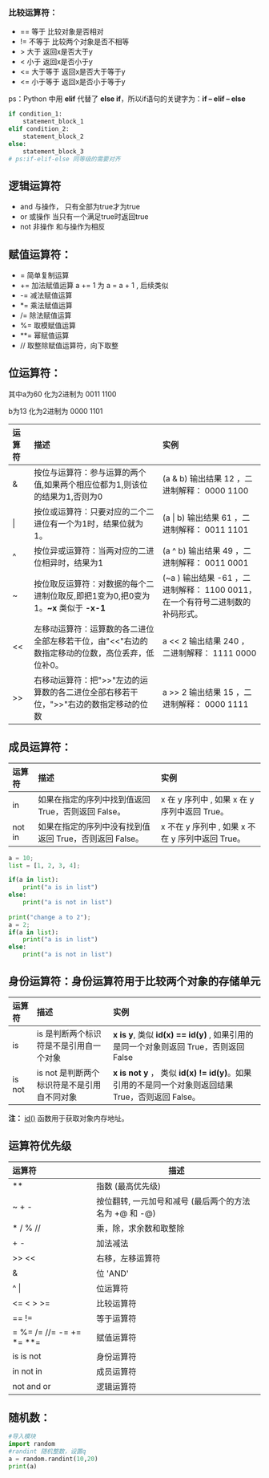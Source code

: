 ### 比较运算符：

- == 等于 比较对象是否相对
- != 不等于 比较两个对象是否不相等
- \> 大于 返回x是否大于y
- < 小于 返回x是否小于y
- <= 大于等于 返回x是否大于等于y
- <= 小于等于 返回x是否小于等于y

ps：Python 中用 **elif** 代替了 **else if**，所以if语句的关键字为：**if – elif – else**

````python
if condition_1:
    statement_block_1
elif condition_2:
    statement_block_2
else:
    statement_block_3
# ps:if-elif-else 同等级的需要对齐
````



## 逻辑运算符

- and 与操作， 只有全部为true才为true
- or 或操作 当只有一个满足true时返回true
- not 非操作 和与操作为相反



## 赋值运算符：

-  = 简单复制运算
-  += 加法赋值运算 a += 1 为 a = a + 1 , 后续类似
-  -= 减法赋值运算
-  *= 乘法赋值运算
-  /= 除法赋值运算
-  %= 取模赋值运算
-  **= 幂赋值运算
-  // 取整除赋值运算符，向下取整



## 位运算符：

其中a为60 化为2进制为 0011 1100

b为13 化为2进制为 0000 1101

| 运算符 | 描述                                                         | 实例                                                         |
| :----- | :----------------------------------------------------------- | :----------------------------------------------------------- |
| &      | 按位与运算符：参与运算的两个值,如果两个相应位都为1,则该位的结果为1,否则为0 | (a & b) 输出结果 12 ，二进制解释： 0000 1100                 |
| \|     | 按位或运算符：只要对应的二个二进位有一个为1时，结果位就为1。 | (a \| b) 输出结果 61 ，二进制解释： 0011 1101                |
| ^      | 按位异或运算符：当两对应的二进位相异时，结果为1              | (a ^ b) 输出结果 49 ，二进制解释： 0011 0001                 |
| ~      | 按位取反运算符：对数据的每个二进制位取反,即把1变为0,把0变为1。**~x** 类似于 **-x-1** | (~a ) 输出结果 -61 ，二进制解释： 1100 0011， 在一个有符号二进制数的补码形式。 |
| <<     | 左移动运算符：运算数的各二进位全部左移若干位，由"<<"右边的数指定移动的位数，高位丢弃，低位补0。 | a << 2 输出结果 240 ，二进制解释： 1111 0000                 |
| >>     | 右移动运算符：把">>"左边的运算数的各二进位全部右移若干位，">>"右边的数指定移动的位数 | a >> 2 输出结果 15 ，二进制解释： 0000 1111                  |

## 成员运算符：

| 运算符 | 描述                                                    | 实例                                              |
| :----- | :------------------------------------------------------ | :------------------------------------------------ |
| in     | 如果在指定的序列中找到值返回 True，否则返回 False。     | x 在 y 序列中 , 如果 x 在 y 序列中返回 True。     |
| not in | 如果在指定的序列中没有找到值返回 True，否则返回 False。 | x 不在 y 序列中 , 如果 x 不在 y 序列中返回 True。 |

````py
a = 10;
list = [1, 2, 3, 4];

if(a in list):
    print("a is in list")
else:
    print("a is not in list")
    
print("change a to 2");
a = 2;
if(a in list):
    print("a is in list")
else:
    print("a is not in list")
````



## 身份运算符：身份运算符用于比较两个对象的存储单元

| 运算符 | 描述                                        | 实例                                                         |
| :----- | :------------------------------------------ | :----------------------------------------------------------- |
| is     | is 是判断两个标识符是不是引用自一个对象     | **x is y**, 类似 **id(x) == id(y)** , 如果引用的是同一个对象则返回 True，否则返回 False |
| is not | is not 是判断两个标识符是不是引用自不同对象 | **x is not y** ， 类似 **id(x) != id(y)**。如果引用的不是同一个对象则返回结果 True，否则返回 False。 |

**注：** [id()](https://www.runoob.com/python/python-func-id.html) 函数用于获取对象内存地址。









## 运算符优先级

| 运算符                   | 描述                                                   |
| :----------------------- | ------------------------------------------------------ |
| **                       | 指数 (最高优先级)                                      |
| ~ + -                    | 按位翻转, 一元加号和减号 (最后两个的方法名为 +@ 和 -@) |
| * / % //                 | 乘，除，求余数和取整除                                 |
| + -                      | 加法减法                                               |
| >> <<                    | 右移，左移运算符                                       |
| &                        | 位 'AND'                                               |
| ^ \|                     | 位运算符                                               |
| <= < > >=                | 比较运算符                                             |
| == !=                    | 等于运算符                                             |
| = %= /= //= -= += *= **= | 赋值运算符                                             |
| is is not                | 身份运算符                                             |
| in not in                | 成员运算符                                             |
| not and or               | 逻辑运算符                                             |

## 随机数：

````python
#导入模块
import random
#randint 随机整数，设置q
a = random.randint(10,20)
print(a)
````



